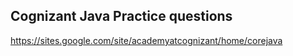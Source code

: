 ## Cognizant Java Practice questions

https://sites.google.com/site/academyatcognizant/home/corejava
